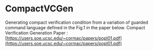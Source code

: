 # CompactVCGen

Generating compact verification condition from a variation of guarded command language defined in the Fig.1 in the paper below.
Compact Verification Generation Paper : [https://users.soe.ucsc.edu/~cormac/papers/popl01.pdf](https://users.soe.ucsc.edu/~cormac/papers/popl01.pdf)
